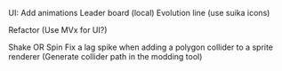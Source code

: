 ﻿UI:
Add animations
Leader board (local)
Evolution line (use suika icons)

Refactor
(Use MVx for UI?)

Shake OR Spin
Fix a lag spike when adding a polygon collider to a sprite renderer
(Generate collider path in the modding tool)